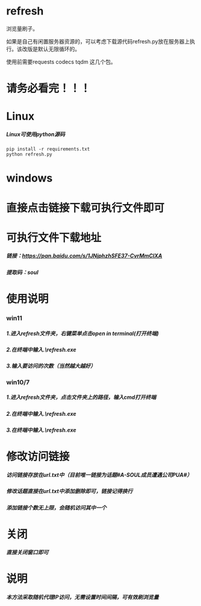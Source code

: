 # refresh
浏览量刷子。

如果是自己有闲置服务器资源的，可以考虑下载源代码refresh.py放在服务器上执行。该改版是默认无限循环的。

使用前需要requests codecs tqdm 这几个包。

# 请务必看完！！！
# Linux
##### Linux可使用python源码
```
pip install -r requirements.txt
python refresh.py
```

# windows
# 直接点击链接下载可执行文件即可

# 可执行文件下载地址 
##### 链接：https://pan.baidu.com/s/1JNjphzhSFE37-CvrMmClXA 
##### 提取码：soul

#   使用说明   
### win11
##### 1.进入refresh文件夹，右键菜单点击open in terminal(打开终端)
##### 2.在终端中输入.\refresh.exe
##### 3.输入要访问的次数（当然越大越好）

### win10/7
##### 1.进入refresh文件夹，点击文件夹上的路径，输入cmd打开终端
##### 2.在终端中输入.\refresh.exe
##### 3.在终端中输入.\refresh.exe


# 修改访问链接 
##### 访问链接存放在url.txt中（目前唯一链接为话题#A-SOUL成员遭遇公司PUA#）
##### 修改话题直接在url.txt中添加删除即可，链接记得换行
##### 添加链接个数无上限，会随机访问其中一个


#    关闭     
##### 直接关闭窗口即可


#    说明     
##### 本方法采取随机代理IP访问，无需设置时间间隔，可有效刷浏览量

